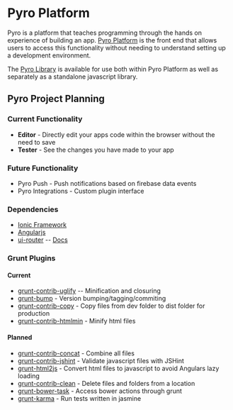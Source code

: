 # Pyro Platform

Pyro is a platform that teaches programming through the hands on experience of building an app. [Pyro Platform](http://pyrolabs.io) is the front end that allows users to access this functionality without needing to understand setting up a development environment.


The [Pyro Library](https://github.com/pyrolabs/PyroLibrary) is available for use both within Pyro Platform as well as separately as a standalone javascript library.

## Pyro Project Planning

### Current Functionality

* **Editor** - Directly edit your apps code within the browser without the need to save
* **Tester** - See the changes you have made to your app

### Future Functionality
* Pyro Push - Push notifications based on firebase data events
* Pyro Integrations - Custom plugin interface

### Dependencies
* [Ionic Framework](http://ionicframework.com)
* [Angularjs](http://angularjs.org)
* [ui-router](http://angular-ui.github.io/ui-router/site/#/api/ui.router) -- [Docs](https://github.com/angular-ui/ui-router/wiki)

### Grunt Plugins
#### Current
* [grunt-contrib-uglify](https://github.com/gruntjs/grunt-contrib-uglify) -- Minification and closuring
* [grunt-bump](https://github.com/vojtajina/grunt-bump) - Version bumping/tagging/commiting
* [grunt-contrib-copy](https://github.com/gruntjs/grunt-contrib-copy) - Copy files from dev folder to dist folder for production
* [grunt-contrib-htmlmin](https://github.com/gruntjs/grunt-contrib-htmlmin) - Minify html files

#### Planned
* [grunt-contrib-concat](https://github.com/gruntjs/grunt-contrib-concat) - Combine all files
* [grunt-contrib-jshint](https://github.com/gruntjs/grunt-contrib-jshint) - Validate javascript files with JSHint
* [grunt-html2js](https://github.com/karlgoldstein/grunt-html2js) - Convert html files to javascript to avoid Angulars lazy loading
* [grunt-contrib-clean](https://github.com/gruntjs/grunt-contrib-clean) - Delete files and folders from a location
* [grunt-bower-task](https://github.com/yatskevich/grunt-bower-task) - Access bower actions through grunt
* [grunt-karma](https://github.com/karma-runner/grunt-karma) - Run tests written in jasmine
